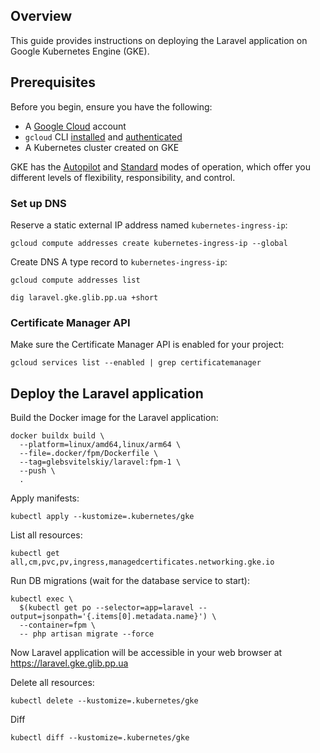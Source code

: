 ## Overview
This guide provides instructions on deploying the Laravel application on Google Kubernetes Engine (GKE).

## Prerequisites
Before you begin, ensure you have the following:
- A [Google Cloud](https://console.cloud.google.com/) account
- `gcloud` CLI [installed](https://cloud.google.com/sdk/docs/install) and [authenticated](https://cloud.google.com/sdk/docs/initializing)
- A Kubernetes cluster created on GKE
 
GKE has the [Autopilot](https://cloud.google.com/kubernetes-engine/docs/how-to/creating-an-autopilot-cluster) and [Standard](https://cloud.google.com/kubernetes-engine/docs/how-to/creating-a-zonal-cluster) modes of operation, which offer you different levels of flexibility, responsibility, and control.

### Set up DNS
Reserve a static external IP address named `kubernetes-ingress-ip`:
```shell
gcloud compute addresses create kubernetes-ingress-ip --global
```

Create DNS A type record to `kubernetes-ingress-ip`:
```shell
gcloud compute addresses list
```
```shell
dig laravel.gke.glib.pp.ua +short
```

### Certificate Manager API
Make sure the Certificate Manager API is enabled for your project:
```shell
gcloud services list --enabled | grep certificatemanager
```

## Deploy the Laravel application
Build the Docker image for the Laravel application:
```shell
docker buildx build \
  --platform=linux/amd64,linux/arm64 \
  --file=.docker/fpm/Dockerfile \
  --tag=glebsvitelskiy/laravel:fpm-1 \
  --push \
  .
```

Apply manifests:
```shell
kubectl apply --kustomize=.kubernetes/gke
```

List all resources:
```shell
kubectl get all,cm,pvc,pv,ingress,managedcertificates.networking.gke.io
```

Run DB migrations (wait for the database service to start):
```shell
kubectl exec \
  $(kubectl get po --selector=app=laravel --output=jsonpath='{.items[0].metadata.name}') \
  --container=fpm \
  -- php artisan migrate --force
```

Now Laravel application will be accessible in your web browser at https://laravel.gke.glib.pp.ua

Delete all resources:
```shell
kubectl delete --kustomize=.kubernetes/gke
```

Diff
```shell
kubectl diff --kustomize=.kubernetes/gke
```
